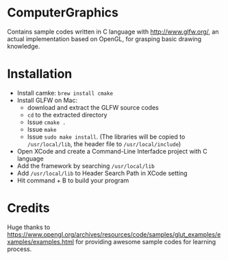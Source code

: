 # ComputerGraphics

Contains sample codes written in C language with http://www.glfw.org/, an actual implementation based on OpenGL, for grasping basic drawing knowledge.

# Installation

- Install camke: `brew install cmake`
- Install GLFW on Mac: 
    - download and extract the GLFW source codes
    - `cd` to the extracted directory
    - Issue `cmake .`
    - Issue `make`
    - Issue `sudo make install`. (The libraries will be copied to `/usr/local/lib`, the header file to `/usr/local/include`)
- Open XCode and create a Command-Line Interfadce project with C language
- Add the framework by searching `/usr/local/lib`
- Add `/usr/local/lib` to Header Search Path in XCode setting
- Hit command + B to build your program

# Credits
Huge thanks to https://www.opengl.org/archives/resources/code/samples/glut_examples/examples/examples.html for providing awesome sample codes for learning process.
